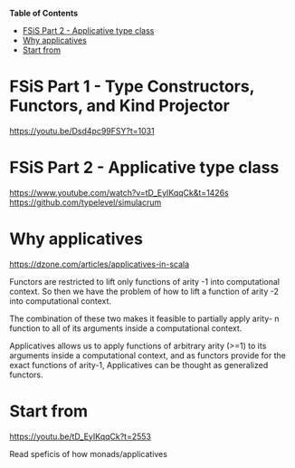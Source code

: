 **Table of Contents**

- [FSiS Part 2 - Applicative type class](#fsis-part-2---applicative-type-class)
- [Why applicatives](#why-applicatives)
- [Start from](#start-from)

# FSiS Part 1 - Type Constructors, Functors, and Kind Projector

https://youtu.be/Dsd4pc99FSY?t=1031


# FSiS Part 2 - Applicative type class

https://www.youtube.com/watch?v=tD_EyIKqqCk&t=1426s
https://github.com/typelevel/simulacrum

# Why applicatives
https://dzone.com/articles/applicatives-in-scala

Functors are restricted to lift only functions of arity -1 into computational context. So then we have the problem of how to lift a function of arity -2 into computational context.

The combination of these two makes it feasible to partially apply arity- n function to all of its arguments inside a computational context.

Applicatives allows us to apply functions of arbitrary arity (>=1) to its arguments inside a computational context, and as functors provide for the exact functions of arity-1, Applicatives can be thought as generalized functors.

# Start from 

https://youtu.be/tD_EyIKqqCk?t=2553

Read speficis of how monads/applicatives